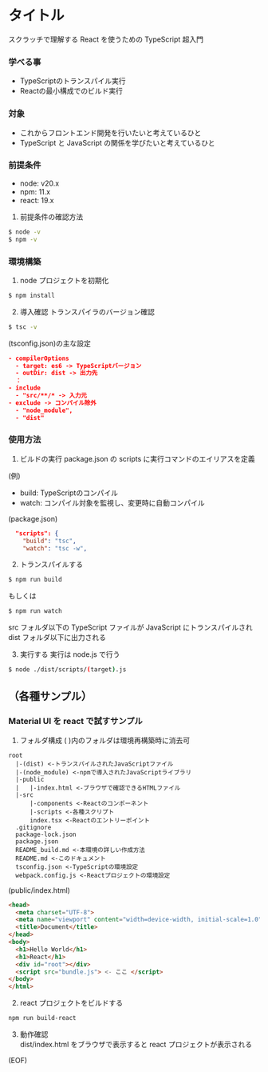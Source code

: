 # タイトル
スクラッチで理解する React を使うための TypeScript 超入門

### 学べる事
- TypeScriptのトランスパイル実行
- Reactの最小構成でのビルド実行

### 対象
- これからフロントエンド開発を行いたいと考えているひと
- TypeScript と JavaScript の関係を学びたいと考えているひと

### 前提条件
- node: v20.x
- npm: 11.x
- react: 19.x

1. 前提条件の確認方法
```bash
$ node -v
$ npm -v
```

### 環境構築
1. node プロジェクトを初期化
```bash
$ npm install
```

2. 導入確認
トランスパイラのバージョン確認
```bash
$ tsc -v
```

(tsconfig.json)の主な設定
```json
- compilerOptions
  - target: es6 -> TypeScriptバージョン
  - outDir: dist -> 出力先
  ：
- include
  - "src/**/* -> 入力元
- exclude -> コンパイル除外
  - "node_module",
  - "dist"
```

### 使用方法
1. ビルドの実行
package.json の scripts に実行コマンドのエイリアスを定義

(例)
- build: TypeScriptのコンパイル
- watch: コンパイル対象を監視し、変更時に自動コンパイル

(package.json)
```json
  "scripts": {
    "build": "tsc",
    "watch": "tsc -w",
```

2. トランスパイルする

```bash
$ npm run build
```
もしくは
```bash
$ npm run watch
```
src フォルダ以下の TypeScript ファイルが JavaScript にトランスパイルされ dist フォルダ以下に出力される

3. 実行する
実行は node.js で行う
```bash
$ node ./dist/scripts/(target).js
```

## （各種サンプル）

### Material UI を react で試すサンプル

1. フォルダ構成
( )内のフォルダは環境再構築時に消去可
```
root
  |-(dist) <-トランスパイルされたJavaScriptファイル
  |-(node_module) <-npmで導入されたJavaScriptライブラリ
  |-public
  |   |-index.html <-ブラウザで確認できるHTMLファイル
  |-src
      |-components <-Reactのコンポーネント
      |-scripts <-各種スクリプト
      index.tsx <-Reactのエントリーポイント
  .gitignore
  package-lock.json
  package.json
  README_build.md <-本環境の詳しい作成方法
  README.md <-このドキュメント
  tsconfig.json <-TypeScriptの環境設定
  webpack.config.js <-Reactプロジェクトの環境設定
```

(public/index.html)
```html
<head>
  <meta charset="UTF-8">
  <meta name="viewport" content="width=device-width, initial-scale=1.0">
  <title>Document</title>
</head>
<body>
  <h1>Hello World</h1>
  <h1>React</h1>
  <div id="root"></div>
  <script src="bundle.js"> <- ここ </script>
</body>
</html>
```

2. react プロジェクトをビルドする
```bash
npm run build-react
```

3. 動作確認  
dist/index.html をブラウザで表示すると react プロジェクトが表示される

(EOF)